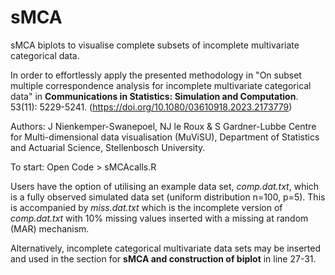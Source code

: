 # sMCA
sMCA biplots to visualise complete subsets of incomplete multivariate categorical data.

In order to effortlessly apply the presented methodology in "On subset multiple correspondence analysis for incomplete multivariate categorical data" in **Communications in Statistics: Simulation and Computation**. 53(11): 5229-5241. (https://doi.org/10.1080/03610918.2023.2173779)

Authors: J Nienkemper-Swanepoel, NJ le Roux & S Gardner-Lubbe
Centre for Multi-dimensional data visualisation (MuViSU), Department of Statistics and Actuarial Science, Stellenbosch University.

To start:
Open Code > sMCAcalls.R

Users have the option of utilising an example data set, *comp.dat.txt*, which is a fully observed simulated data set (uniform distribution n=100, p=5). This is accompanied by *miss.dat.txt* which is the incomplete version of *comp.dat.txt* with 10% missing values inserted with a missing at random (MAR) mechanism.

Alternatively, incomplete categorical multivariate data sets may be inserted and used in the section for **sMCA and construction of biplot** in line 27-31.
